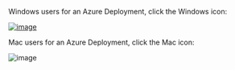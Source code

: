 Windows users for an Azure Deployment, click the Windows icon:

[![image](https://github.com/vitruveo-validators/azure/assets/157662422/d6c0b3e3-eb35-4bd4-a44c-69a5b1dc3e12)](https://github.com/vitruveo-validators/azure/tree/main/Windows)

 Mac users for an Azure Deployment, click the Mac icon:


![image](https://github.com/vitruveo-validators/azure/assets/157662422/4606795a-2489-4eda-9c5b-5ff2592f62b7]https://github.com/vitruveo-validators/azure/tree/main/Mac)
